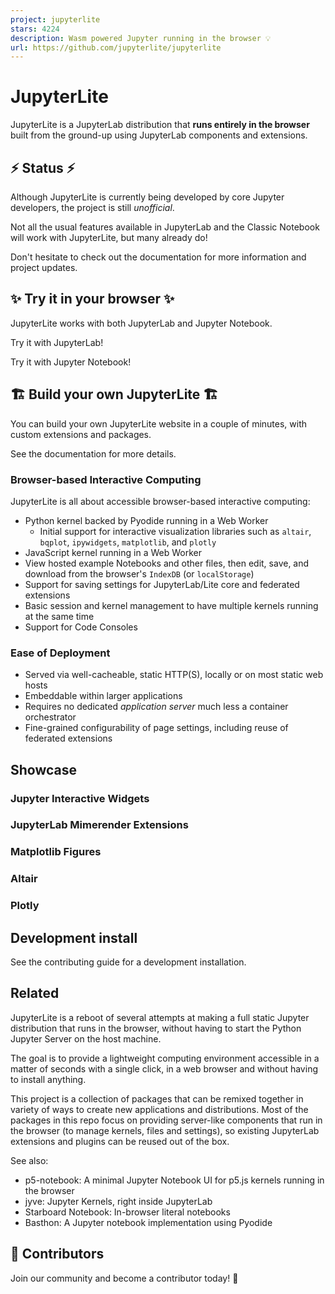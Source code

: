 ```yaml
---
project: jupyterlite
stars: 4224
description: Wasm powered Jupyter running in the browser 💡
url: https://github.com/jupyterlite/jupyterlite
---
```


JupyterLite
===========

JupyterLite is a JupyterLab distribution that **runs entirely in the browser** built from the ground-up using JupyterLab components and extensions.

⚡ Status ⚡
----------

Although JupyterLite is currently being developed by core Jupyter developers, the project is still _unofficial_.

Not all the usual features available in JupyterLab and the Classic Notebook will work with JupyterLite, but many already do!

Don't hesitate to check out the documentation for more information and project updates.

✨ Try it in your browser ✨
--------------------------

JupyterLite works with both JupyterLab and Jupyter Notebook.

Try it with JupyterLab!

Try it with Jupyter Notebook!

🏗️ Build your own JupyterLite 🏗️
----------------------------------

You can build your own JupyterLite website in a couple of minutes, with custom extensions and packages.

See the documentation for more details.

### Browser-based Interactive Computing

JupyterLite is all about accessible browser-based interactive computing:

-   Python kernel backed by Pyodide running in a Web Worker
    -   Initial support for interactive visualization libraries such as `altair`, `bqplot`, `ipywidgets`, `matplotlib`, and `plotly`
-   JavaScript kernel running in a Web Worker
-   View hosted example Notebooks and other files, then edit, save, and download from the browser's `IndexDB` (or `localStorage`)
-   Support for saving settings for JupyterLab/Lite core and federated extensions
-   Basic session and kernel management to have multiple kernels running at the same time
-   Support for Code Consoles

### Ease of Deployment

-   Served via well-cacheable, static HTTP(S), locally or on most static web hosts
-   Embeddable within larger applications
-   Requires no dedicated _application server_ much less a container orchestrator
-   Fine-grained configurability of page settings, including reuse of federated extensions

Showcase
--------

### Jupyter Interactive Widgets

### JupyterLab Mimerender Extensions

### Matplotlib Figures

### Altair

### Plotly

Development install
-------------------

See the contributing guide for a development installation.

Related
-------

JupyterLite is a reboot of several attempts at making a full static Jupyter distribution that runs in the browser, without having to start the Python Jupyter Server on the host machine.

The goal is to provide a lightweight computing environment accessible in a matter of seconds with a single click, in a web browser and without having to install anything.

This project is a collection of packages that can be remixed together in variety of ways to create new applications and distributions. Most of the packages in this repo focus on providing server-like components that run in the browser (to manage kernels, files and settings), so existing JupyterLab extensions and plugins can be reused out of the box.

See also:

-   p5-notebook: A minimal Jupyter Notebook UI for p5.js kernels running in the browser
-   jyve: Jupyter Kernels, right inside JupyterLab
-   Starboard Notebook: In-browser literal notebooks
-   Basthon: A Jupyter notebook implementation using Pyodide

👥 Contributors
---------------

Join our community and become a contributor today! 🚀
